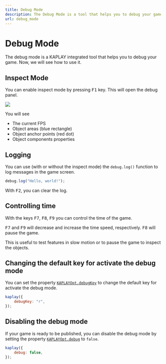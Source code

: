 ```yaml
---
title: Debug Mode
description: The Debug Mode is a tool that helps you to debug your game.
url: debug_mode
---
```


# Debug Mode

The debug mode is a KAPLAY integrated tool that helps you to debug your game.
Now, we will see how to use it.

## Inspect Mode

You can enable inspect mode by pressing <kbd class="kbd kbd-sm">F1</kbd> key. This will open the debug
panel.

![](./assets/inspect2.png)

You will see

- The current FPS
- Object areas (blue rectangle)
- Object anchor points (red dot)
- Object components properties

## Logging

You can use (with or without the inspect mode) the `debug.log()` function to log
messages in the game screen.

```js
debug.log("Hello, world!");
```

With <kbd class="kbd kbd-sm">F2</kbd>, you can clear the log.

## Controlling time

With the keys <kbd>F7</kbd>,
<kbd>F8</kbd>,
<kbd>F9</kbd> you can control the time of the game.

<kbd>F7</kbd> and
<kbd>F9</kbd> will decrease and increase the time speed, respectively.
<kbd>F8</kbd> will pause the game.

This is useful to test features in slow motion or to pause the game to inspect
the objects.

## Changing the default key for activate the debug mode

You can set the property
[`KAPLAYOpt.debugKey`](/docs/api/KAPLAYOpt/#KAPLAYOpt-debugKey) to change the default
key for activate the debug mode.

```js
kaplay({
    debugKey: "r",
});
```

## Disabling the debug mode

If your game is ready to be published, you can disable the debug mode by setting
the property [`KAPLAYOpt.debug`](/docs/api/KAPLAYOpt/#KAPLAYOpt-debug) to `false`.

```js
kaplay({
    debug: false,
});
```

